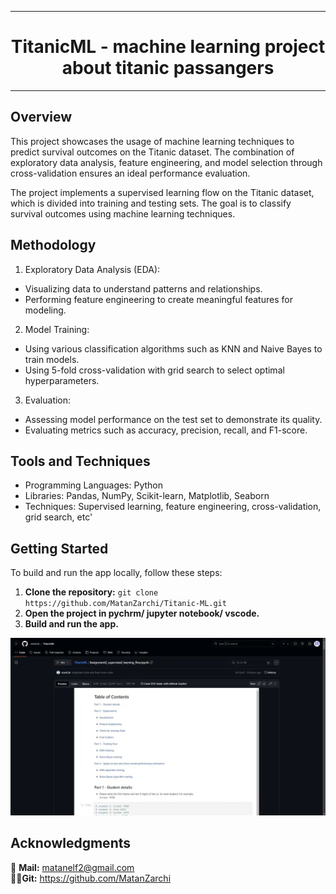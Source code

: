 ***

<h1 align="center"> TitanicML - machine learning project about titanic passangers </h1>

***

## Overview
This project showcases the usage of machine learning techniques to predict survival outcomes on the Titanic dataset.
The combination of exploratory data analysis, feature engineering, and model selection through cross-validation ensures an ideal performance evaluation.

The project implements a supervised learning flow on the Titanic dataset, which is divided into training and testing sets. The goal is to classify survival outcomes using machine learning techniques.

## Methodology
1. Exploratory Data Analysis (EDA):

- Visualizing data to understand patterns and relationships.
- Performing feature engineering to create meaningful features for modeling.

2. Model Training:

- Using various classification algorithms such as KNN and Naive Bayes to train models.
- Using 5-fold cross-validation with grid search to select optimal hyperparameters.

3. Evaluation:

- Assessing model performance on the test set to demonstrate its quality.
- Evaluating metrics such as accuracy, precision, recall, and F1-score.

## Tools and Techniques

- Programming Languages: Python
- Libraries: Pandas, NumPy, Scikit-learn, Matplotlib, Seaborn
- Techniques: Supervised learning, feature engineering, cross-validation, grid search, etc'

## Getting Started

To build and run the app locally, follow these steps:

1. **Clone the repository:** `git clone https://github.com/MatanZarchi/Titanic-ML.git`
2. **Open the project in pychrm/ jupyter notebook/ vscode.**
3. **Build and run the app.**

[![Watch the video](https://github.com/eranCat/TitanicML/blob/main/thumbnail.png)](https://drive.google.com/file/d/1PpNOyYM5uDSCpIWK9WlL1GQo426l2gRO/view)

## Acknowledgments

📧 **Mail:** [matanelf2@gmail.com](url)  
👨‍💻**Git:** https://github.com/MatanZarchi 

